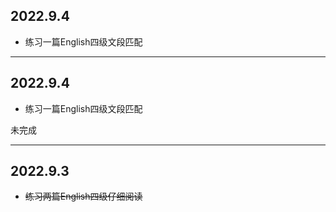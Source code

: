 ## 2022.9.4
- 练习一篇English四级文段匹配

---
## 2022.9.4
- 练习一篇English四级文段匹配

未完成

---
## 2022.9.3
- ~~练习两篇English四级仔细阅读~~